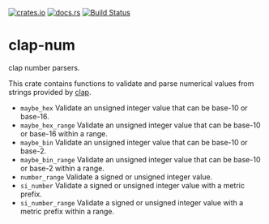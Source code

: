 [![crates.io](https://img.shields.io/crates/v/clap-num.svg)](https://crates.io/crates/clap-num)
[![docs.rs](https://docs.rs/clap-num/badge.svg)](https://docs.rs/clap-num/)
[![Build Status](https://github.com/newAM/clap-num/workflows/CI/badge.svg)](https://github.com/newAM/clap-num/actions)

# clap-num

clap number parsers.

This crate contains functions to validate and parse numerical values from
strings provided by [clap].

* `maybe_hex`
  Validate an unsigned integer value that can be base-10 or base-16.
* `maybe_hex_range`
  Validate an unsigned integer value that can be base-10 or base-16 within a range.
* `maybe_bin`
  Validate an unsigned integer value that can be base-10 or base-2.
* `maybe_bin_range`
  Validate an unsigned integer value that can be base-10 or base-2 within a range.
* `number_range`
  Validate a signed or unsigned integer value.
* `si_number`
  Validate a signed or unsigned integer value with a metric prefix.
* `si_number_range`
  Validate a signed or unsigned integer value with a metric prefix within a range.

[clap]: https://github.com/clap-rs/clap
